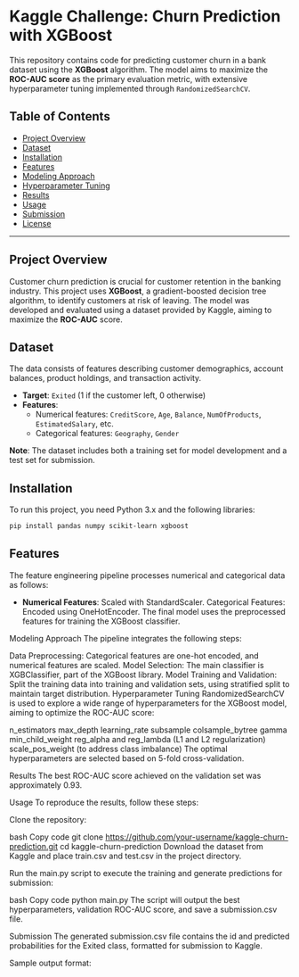 # Kaggle Challenge: Churn Prediction with XGBoost

This repository contains code for predicting customer churn in a bank dataset using the **XGBoost** algorithm. The model aims to maximize the **ROC-AUC score** as the primary evaluation metric, with extensive hyperparameter tuning implemented through `RandomizedSearchCV`.

## Table of Contents

- [Project Overview](#project-overview)
- [Dataset](#dataset)
- [Installation](#installation)
- [Features](#features)
- [Modeling Approach](#modeling-approach)
- [Hyperparameter Tuning](#hyperparameter-tuning)
- [Results](#results)
- [Usage](#usage)
- [Submission](#submission)
- [License](#license)

---

## Project Overview

Customer churn prediction is crucial for customer retention in the banking industry. This project uses **XGBoost**, a gradient-boosted decision tree algorithm, to identify customers at risk of leaving. The model was developed and evaluated using a dataset provided by Kaggle, aiming to maximize the **ROC-AUC** score.

## Dataset

The data consists of features describing customer demographics, account balances, product holdings, and transaction activity.

- **Target**: `Exited` (1 if the customer left, 0 otherwise)
- **Features**:
  - Numerical features: `CreditScore`, `Age`, `Balance`, `NumOfProducts`, `EstimatedSalary`, etc.
  - Categorical features: `Geography`, `Gender`
  
**Note**: The dataset includes both a training set for model development and a test set for submission.

## Installation

To run this project, you need Python 3.x and the following libraries:

```bash
pip install pandas numpy scikit-learn xgboost
```

## Features

The feature engineering pipeline processes numerical and categorical data as follows:

- **Numerical Features**: Scaled with StandardScaler.
Categorical Features: Encoded using OneHotEncoder.
The final model uses the preprocessed features for training the XGBoost classifier.

Modeling Approach
The pipeline integrates the following steps:

Data Preprocessing: Categorical features are one-hot encoded, and numerical features are scaled.
Model Selection: The main classifier is XGBClassifier, part of the XGBoost library.
Model Training and Validation: Split the training data into training and validation sets, using stratified split to maintain target distribution.
Hyperparameter Tuning
RandomizedSearchCV is used to explore a wide range of hyperparameters for the XGBoost model, aiming to optimize the ROC-AUC score:

n_estimators
max_depth
learning_rate
subsample
colsample_bytree
gamma
min_child_weight
reg_alpha and reg_lambda (L1 and L2 regularization)
scale_pos_weight (to address class imbalance)
The optimal hyperparameters are selected based on 5-fold cross-validation.

Results
The best ROC-AUC score achieved on the validation set was approximately 0.93.

Usage
To reproduce the results, follow these steps:

Clone the repository:

bash
Copy code
git clone https://github.com/your-username/kaggle-churn-prediction.git
cd kaggle-churn-prediction
Download the dataset from Kaggle and place train.csv and test.csv in the project directory.

Run the main.py script to execute the training and generate predictions for submission:

bash
Copy code
python main.py
The script will output the best hyperparameters, validation ROC-AUC score, and save a submission.csv file.

Submission
The generated submission.csv file contains the id and predicted probabilities for the Exited class, formatted for submission to Kaggle.

Sample output format:
